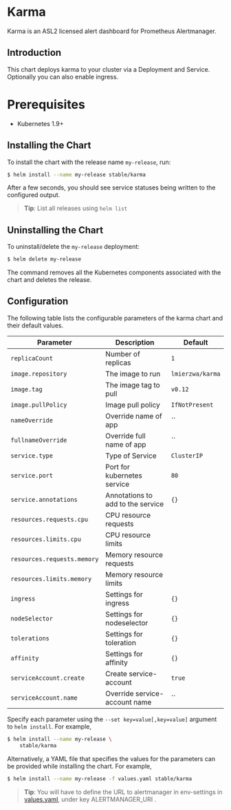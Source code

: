# Karma

Karma is an ASL2 licensed alert dashboard for Prometheus Alertmanager.

## Introduction

This chart deploys karma to your cluster via a Deployment and Service.
Optionally you can also enable ingress.

# Prerequisites

- Kubernetes 1.9+

## Installing the Chart

To install the chart with the release name `my-release`, run:

```bash
$ helm install --name my-release stable/karma
```

After a few seconds, you should see service statuses being written to the configured output.

> **Tip**: List all releases using `helm list`

## Uninstalling the Chart

To uninstall/delete the `my-release` deployment:

```bash
$ helm delete my-release
```

The command removes all the Kubernetes components associated with the chart and deletes the release.

## Configuration

The following table lists the configurable parameters of the karma chart and their default values.

|             Parameter               |            Description             |                    Default                |
|-------------------------------------|------------------------------------|-------------------------------------------|
| `replicaCount`                      | Number of replicas                 | `1`                                       |
| `image.repository`                  | The image to run                   | `lmierzwa/karma`                          |
| `image.tag`                         | The image tag to pull              | `v0.12`                                   |
| `image.pullPolicy`                  | Image pull policy                  | `IfNotPresent`                            |
| `nameOverride`                      | Override name of app               | ``                                        |
| `fullnameOverride`                  | Override full name of app          | ``                                        |
| `service.type`                      | Type of Service                    | `ClusterIP`                               |
| `service.port`                      | Port for kubernetes service        | `80`                                      |
| `service.annotations`               | Annotations to add to the service  | `{}`                                      |
| `resources.requests.cpu`            | CPU resource requests              |                                           |
| `resources.limits.cpu`              | CPU resource limits                |                                           |
| `resources.requests.memory`         | Memory resource requests           |                                           |
| `resources.limits.memory`           | Memory resource limits             |                                           |
| `ingress`                           | Settings for ingress               | `{}`                                      |
| `nodeSelector`                      | Settings for nodeselector          | `{}`                                      |
| `tolerations`                       | Settings for toleration            | `{}`                                      |
| `affinity`                          | Settings for affinity              | `{}`                                      |
| `serviceAccount.create`             | Create service-account             | `true`                                    |
| `serviceAccount.name`               | Override service-account name      | ``                                        |



Specify each parameter using the `--set key=value[,key=value]` argument to `helm install`. For example,

```bash
$ helm install --name my-release \
    stable/karma
```

Alternatively, a YAML file that specifies the values for the parameters can be provided while installing the chart. For example,

```bash
$ helm install --name my-release -f values.yaml stable/karma
```

> **Tip**: You will have to define the URL to alertmanager in env-settings in [values.yaml](values.yaml), under key ALERTMANAGER_URI .
